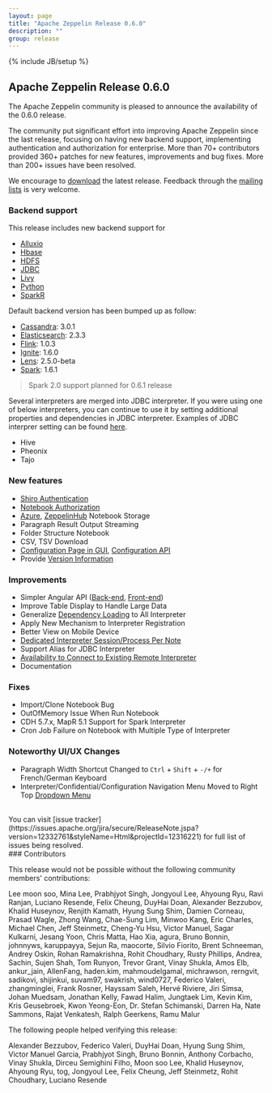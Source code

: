 ```yaml
---
layout: page
title: "Apache Zeppelin Release 0.6.0"
description: ""
group: release
---
```

<!--
Licensed under the Apache License, Version 2.0 (the "License");
you may not use this file except in compliance with the License.
You may obtain a copy of the License at

http://www.apache.org/licenses/LICENSE-2.0

Unless required by applicable law or agreed to in writing, software
distributed under the License is distributed on an "AS IS" BASIS,
WITHOUT WARRANTIES OR CONDITIONS OF ANY KIND, either express or implied.
See the License for the specific language governing permissions and
limitations under the License.
-->
{% include JB/setup %}

## Apache Zeppelin Release 0.6.0

The Apache Zeppelin community is pleased to announce the availability of the 0.6.0 release.

The community put significant effort into improving Apache Zeppelin since the last release, focusing on having new backend support, implementing authentication and authorization for enterprise.
More than 70+ contributors provided 360+ patches for new features, improvements and bug fixes.
More than 200+ issues have been resolved.

We encourage to [download](../../download.html) the latest release. Feedback through the [mailing lists](../../community.html) is very welcome.

### Backend support

This release includes new backend support for

   * [Alluxio](../../docs/0.6.0/interpreter/alluxio.html)
   * [Hbase](../../docs/0.6.0/interpreter/hbase.html)
   * [HDFS](../../docs/0.6.0/interpreter/hdfs.html)
   * [JDBC](../../docs/0.6.0/interpreter/jdbc.html)
   * [Livy](../../docs/0.6.0/interpreter/livy.html)
   * [Python](../../docs/0.6.0/interpreter/python.html)
   * [SparkR](../../docs/0.6.0/interpreter/r.html)

Default backend version has been bumped up as follow:

   * [Cassandra](../../docs/0.6.0/interpreter/cassandra.html): 3.0.1
   * [Elasticsearch](../../docs/0.6.0/interpreter/elasticsearch.html): 2.3.3
   * [Flink](../../docs/0.6.0/interpreter/flink.html): 1.0.3
   * [Ignite](../../docs/0.6.0/interpreter/ignite.html): 1.6.0
   * [Lens](../../docs/0.6.0/interpreter/lens.html): 2.5.0-beta
   * [Spark](../../docs/0.6.0/interpreter/spark.html): 1.6.1

   > Spark 2.0 support planned for 0.6.1 release

Several interpreters are merged into JDBC interpreter. If you were using one of below interpreters, you can continue to use it by setting additional properties and dependencies in JDBC interpreter. Examples of JDBC interprer setting can be found [here](../../docs/0.6.0/interpreter/jdbc.html#examples).

   * Hive
   * Pheonix
   * Tajo

### New features
   * [Shiro Authentication](../../docs/0.6.0/security/shiroauthentication.html)
   * [Notebook Authorization](../../docs/0.6.0/security/notebook_authorization.html)
   * [Azure](..//docs/0.6.0/storage/storage.html#notebook-storage-in-azure), [ZeppelinHub](../../docs/0.6.0/storage/storage.html#storage-in-zeppelinhub) Notebook Storage
   * Paragraph Result Output Streaming
   * Folder Structure Notebook
   * CSV, TSV Download
   * [Configuration Page in GUI](../../docs/0.6.0/quickstart/explorezeppelinui.html#configuration), [Configuration API](../../docs/0.6.0/rest-api/rest-configuration.html)
   * Provide [Version Information](../../docs/0.6.0/quickstart/explorezeppelinui.html#about-zeppelin)

### Improvements
   * Simpler Angular API ([Back-end](../../docs/0.6.0/displaysystem/back-end-angular.html), [Front-end](../../docs/0.6.0/displaysystem/front-end-angular.html))
   * Improve Table Display to Handle Large Data
   * Generalize [Dependency Loading](../../docs/0.6.0/manual/dependencymanagement.html) to All Interpreter
   * Apply New Mechanism to Interpreter Registration
   * Better View on Mobile Device
   * [Dedicated Interpreter Session/Process Per Note](../../docs/0.6.0/manual/interpreters.html#interpreter-binding-mode)
   * Support Alias for JDBC Interpreter
   * [Availability to Connect to Existing Remote Interpreter](../../docs/0.6.0/manual/interpreters.html#connecting-to-the-existing-remote-interpreter)
   * Documentation

### Fixes
   * Import/Clone Notebook Bug
   * OutOfMemory Issue When Run Notebook
   * CDH 5.7.x, MapR 5.1 Support for Spark Interpreter
   * Cron Job Failure on Notebook with Multiple Type of Interpreter

### Noteworthy UI/UX Changes
   * Paragraph Width Shortcut Changed to `Ctrl` + `Shift` + `-/+` for French/German Keyboard
   * Interpreter/Confidential/Configuration Navigation Menu Moved to Right Top [Dropdown Menu](../../docs/0.6.0/quickstart/explorezeppelinui.html#settings)

<br />
You can visit [issue tracker](https://issues.apache.org/jira/secure/ReleaseNote.jspa?version=12332761&styleName=Html&projectId=12316221) for full list of issues being resolved.


<br />
### Contributors

This release would not be possible without the following community members' contributions:

Lee moon soo, Mina Lee, Prabhjyot Singh, Jongyoul Lee, Ahyoung Ryu, Ravi Ranjan, Luciano Resende, Felix Cheung, DuyHai Doan, Alexander Bezzubov, Khalid Huseynov, Renjith Kamath, Hyung Sung Shim, Damien Corneau, Prasad Wagle, Zhong Wang, Chae-Sung Lim, Minwoo Kang, Eric Charles, Michael Chen, Jeff Steinmetz, Cheng-Yu Hsu, Victor Manuel, Sagar Kulkarni, Jesang Yoon, Chris Matta, Hao Xia, agura, Bruno Bonnin, johnnyws, karuppayya, Sejun Ra, maocorte, Silvio Fiorito, Brent Schneeman, Andrey Oskin, Rohan Ramakrishna, Rohit Choudhary, Rusty Phillips, Andrea, Sachin, Sujen Shah, Tom Runyon, Trevor Grant, Vinay Shukla, Amos Elb, ankur_jain, AllenFang, haden.kim, mahmoudelgamal, michrawson, rerngvit, sadikovi, shijinkui, suvam97, swakrish, wind0727, Federico Valeri, zhangminglei, Frank Rosner, Hayssam Saleh, Hervé Riviere, Jiri Simsa, Johan Muedsam, Jonathan Kelly, Fawad Halim, Jungtaek Lim, Kevin Kim, Kris Geusebroek, Kwon Yeong-Eon, Dr. Stefan Schimanski, Darren Ha, Nate Sammons, Rajat Venkatesh, Ralph Geerkens, Ramu Malur

The following people helped verifying this release:

Alexander Bezzubov, Federico Valeri, DuyHai Doan, Hyung Sung Shim, Victor Manuel Garcia, Prabhjyot Singh, Bruno Bonnin, Anthony Corbacho, Vinay Shukla, Dirceu Semighini Filho, Moon soo Lee, Khalid Huseynov, Ahyoung Ryu, tog, Jongyoul Lee, Felix Cheung, Jeff Steinmetz, Rohit Choudhary, Luciano Resende

